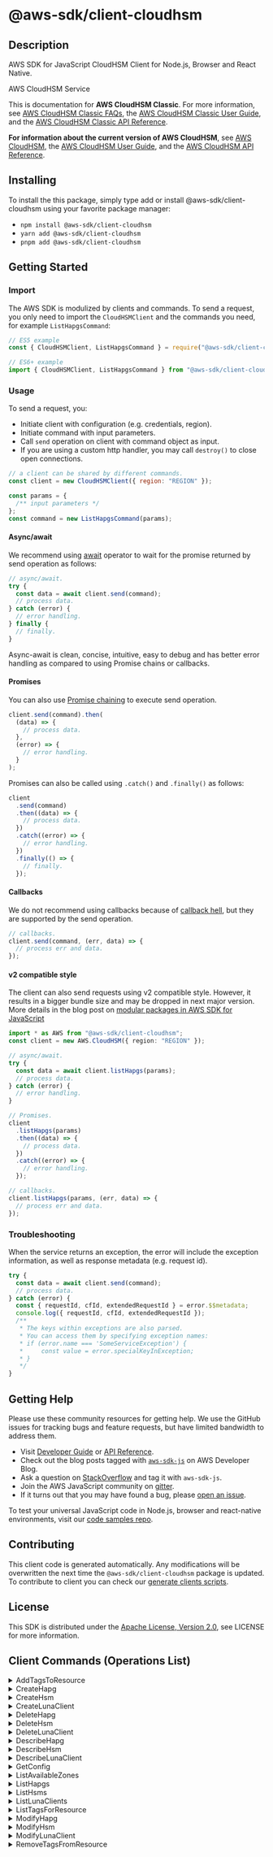 <!-- generated file, do not edit directly -->

# @aws-sdk/client-cloudhsm

## Description

AWS SDK for JavaScript CloudHSM Client for Node.js, Browser and React Native.

<fullname>AWS CloudHSM Service</fullname>

<p>This is documentation for <b>AWS CloudHSM Classic</b>. For
more information, see <a href="http://aws.amazon.com/cloudhsm/faqs-classic/">AWS CloudHSM
Classic FAQs</a>, the <a href="https://docs.aws.amazon.com/cloudhsm/classic/userguide/">AWS
CloudHSM Classic User Guide</a>, and the <a href="https://docs.aws.amazon.com/cloudhsm/classic/APIReference/">AWS CloudHSM Classic API Reference</a>.</p>
<p>
<b>For information about the current version of AWS
CloudHSM</b>, see <a href="http://aws.amazon.com/cloudhsm/">AWS CloudHSM</a>, the
<a href="https://docs.aws.amazon.com/cloudhsm/latest/userguide/">AWS CloudHSM User Guide</a>,
and the <a href="https://docs.aws.amazon.com/cloudhsm/latest/APIReference/">AWS CloudHSM API
Reference</a>.</p>

## Installing

To install the this package, simply type add or install @aws-sdk/client-cloudhsm
using your favorite package manager:

- `npm install @aws-sdk/client-cloudhsm`
- `yarn add @aws-sdk/client-cloudhsm`
- `pnpm add @aws-sdk/client-cloudhsm`

## Getting Started

### Import

The AWS SDK is modulized by clients and commands.
To send a request, you only need to import the `CloudHSMClient` and
the commands you need, for example `ListHapgsCommand`:

```js
// ES5 example
const { CloudHSMClient, ListHapgsCommand } = require("@aws-sdk/client-cloudhsm");
```

```ts
// ES6+ example
import { CloudHSMClient, ListHapgsCommand } from "@aws-sdk/client-cloudhsm";
```

### Usage

To send a request, you:

- Initiate client with configuration (e.g. credentials, region).
- Initiate command with input parameters.
- Call `send` operation on client with command object as input.
- If you are using a custom http handler, you may call `destroy()` to close open connections.

```js
// a client can be shared by different commands.
const client = new CloudHSMClient({ region: "REGION" });

const params = {
  /** input parameters */
};
const command = new ListHapgsCommand(params);
```

#### Async/await

We recommend using [await](https://developer.mozilla.org/en-US/docs/Web/JavaScript/Reference/Operators/await)
operator to wait for the promise returned by send operation as follows:

```js
// async/await.
try {
  const data = await client.send(command);
  // process data.
} catch (error) {
  // error handling.
} finally {
  // finally.
}
```

Async-await is clean, concise, intuitive, easy to debug and has better error handling
as compared to using Promise chains or callbacks.

#### Promises

You can also use [Promise chaining](https://developer.mozilla.org/en-US/docs/Web/JavaScript/Guide/Using_promises#chaining)
to execute send operation.

```js
client.send(command).then(
  (data) => {
    // process data.
  },
  (error) => {
    // error handling.
  }
);
```

Promises can also be called using `.catch()` and `.finally()` as follows:

```js
client
  .send(command)
  .then((data) => {
    // process data.
  })
  .catch((error) => {
    // error handling.
  })
  .finally(() => {
    // finally.
  });
```

#### Callbacks

We do not recommend using callbacks because of [callback hell](http://callbackhell.com/),
but they are supported by the send operation.

```js
// callbacks.
client.send(command, (err, data) => {
  // process err and data.
});
```

#### v2 compatible style

The client can also send requests using v2 compatible style.
However, it results in a bigger bundle size and may be dropped in next major version. More details in the blog post
on [modular packages in AWS SDK for JavaScript](https://aws.amazon.com/blogs/developer/modular-packages-in-aws-sdk-for-javascript/)

```ts
import * as AWS from "@aws-sdk/client-cloudhsm";
const client = new AWS.CloudHSM({ region: "REGION" });

// async/await.
try {
  const data = await client.listHapgs(params);
  // process data.
} catch (error) {
  // error handling.
}

// Promises.
client
  .listHapgs(params)
  .then((data) => {
    // process data.
  })
  .catch((error) => {
    // error handling.
  });

// callbacks.
client.listHapgs(params, (err, data) => {
  // process err and data.
});
```

### Troubleshooting

When the service returns an exception, the error will include the exception information,
as well as response metadata (e.g. request id).

```js
try {
  const data = await client.send(command);
  // process data.
} catch (error) {
  const { requestId, cfId, extendedRequestId } = error.$$metadata;
  console.log({ requestId, cfId, extendedRequestId });
  /**
   * The keys within exceptions are also parsed.
   * You can access them by specifying exception names:
   * if (error.name === 'SomeServiceException') {
   *     const value = error.specialKeyInException;
   * }
   */
}
```

## Getting Help

Please use these community resources for getting help.
We use the GitHub issues for tracking bugs and feature requests, but have limited bandwidth to address them.

- Visit [Developer Guide](https://docs.aws.amazon.com/sdk-for-javascript/v3/developer-guide/welcome.html)
  or [API Reference](https://docs.aws.amazon.com/AWSJavaScriptSDK/v3/latest/index.html).
- Check out the blog posts tagged with [`aws-sdk-js`](https://aws.amazon.com/blogs/developer/tag/aws-sdk-js/)
  on AWS Developer Blog.
- Ask a question on [StackOverflow](https://stackoverflow.com/questions/tagged/aws-sdk-js) and tag it with `aws-sdk-js`.
- Join the AWS JavaScript community on [gitter](https://gitter.im/aws/aws-sdk-js-v3).
- If it turns out that you may have found a bug, please [open an issue](https://github.com/aws/aws-sdk-js-v3/issues/new/choose).

To test your universal JavaScript code in Node.js, browser and react-native environments,
visit our [code samples repo](https://github.com/aws-samples/aws-sdk-js-tests).

## Contributing

This client code is generated automatically. Any modifications will be overwritten the next time the `@aws-sdk/client-cloudhsm` package is updated.
To contribute to client you can check our [generate clients scripts](https://github.com/aws/aws-sdk-js-v3/tree/main/scripts/generate-clients).

## License

This SDK is distributed under the
[Apache License, Version 2.0](http://www.apache.org/licenses/LICENSE-2.0),
see LICENSE for more information.

## Client Commands (Operations List)

<details>
<summary>
AddTagsToResource
</summary>

[Command API Reference](https://docs.aws.amazon.com/AWSJavaScriptSDK/v3/latest/clients/client-cloudhsm/classes/addtagstoresourcecommand.html) / [Input](https://docs.aws.amazon.com/AWSJavaScriptSDK/v3/latest/clients/client-cloudhsm/interfaces/addtagstoresourcecommandinput.html) / [Output](https://docs.aws.amazon.com/AWSJavaScriptSDK/v3/latest/clients/client-cloudhsm/interfaces/addtagstoresourcecommandoutput.html)

</details>
<details>
<summary>
CreateHapg
</summary>

[Command API Reference](https://docs.aws.amazon.com/AWSJavaScriptSDK/v3/latest/clients/client-cloudhsm/classes/createhapgcommand.html) / [Input](https://docs.aws.amazon.com/AWSJavaScriptSDK/v3/latest/clients/client-cloudhsm/interfaces/createhapgcommandinput.html) / [Output](https://docs.aws.amazon.com/AWSJavaScriptSDK/v3/latest/clients/client-cloudhsm/interfaces/createhapgcommandoutput.html)

</details>
<details>
<summary>
CreateHsm
</summary>

[Command API Reference](https://docs.aws.amazon.com/AWSJavaScriptSDK/v3/latest/clients/client-cloudhsm/classes/createhsmcommand.html) / [Input](https://docs.aws.amazon.com/AWSJavaScriptSDK/v3/latest/clients/client-cloudhsm/interfaces/createhsmcommandinput.html) / [Output](https://docs.aws.amazon.com/AWSJavaScriptSDK/v3/latest/clients/client-cloudhsm/interfaces/createhsmcommandoutput.html)

</details>
<details>
<summary>
CreateLunaClient
</summary>

[Command API Reference](https://docs.aws.amazon.com/AWSJavaScriptSDK/v3/latest/clients/client-cloudhsm/classes/createlunaclientcommand.html) / [Input](https://docs.aws.amazon.com/AWSJavaScriptSDK/v3/latest/clients/client-cloudhsm/interfaces/createlunaclientcommandinput.html) / [Output](https://docs.aws.amazon.com/AWSJavaScriptSDK/v3/latest/clients/client-cloudhsm/interfaces/createlunaclientcommandoutput.html)

</details>
<details>
<summary>
DeleteHapg
</summary>

[Command API Reference](https://docs.aws.amazon.com/AWSJavaScriptSDK/v3/latest/clients/client-cloudhsm/classes/deletehapgcommand.html) / [Input](https://docs.aws.amazon.com/AWSJavaScriptSDK/v3/latest/clients/client-cloudhsm/interfaces/deletehapgcommandinput.html) / [Output](https://docs.aws.amazon.com/AWSJavaScriptSDK/v3/latest/clients/client-cloudhsm/interfaces/deletehapgcommandoutput.html)

</details>
<details>
<summary>
DeleteHsm
</summary>

[Command API Reference](https://docs.aws.amazon.com/AWSJavaScriptSDK/v3/latest/clients/client-cloudhsm/classes/deletehsmcommand.html) / [Input](https://docs.aws.amazon.com/AWSJavaScriptSDK/v3/latest/clients/client-cloudhsm/interfaces/deletehsmcommandinput.html) / [Output](https://docs.aws.amazon.com/AWSJavaScriptSDK/v3/latest/clients/client-cloudhsm/interfaces/deletehsmcommandoutput.html)

</details>
<details>
<summary>
DeleteLunaClient
</summary>

[Command API Reference](https://docs.aws.amazon.com/AWSJavaScriptSDK/v3/latest/clients/client-cloudhsm/classes/deletelunaclientcommand.html) / [Input](https://docs.aws.amazon.com/AWSJavaScriptSDK/v3/latest/clients/client-cloudhsm/interfaces/deletelunaclientcommandinput.html) / [Output](https://docs.aws.amazon.com/AWSJavaScriptSDK/v3/latest/clients/client-cloudhsm/interfaces/deletelunaclientcommandoutput.html)

</details>
<details>
<summary>
DescribeHapg
</summary>

[Command API Reference](https://docs.aws.amazon.com/AWSJavaScriptSDK/v3/latest/clients/client-cloudhsm/classes/describehapgcommand.html) / [Input](https://docs.aws.amazon.com/AWSJavaScriptSDK/v3/latest/clients/client-cloudhsm/interfaces/describehapgcommandinput.html) / [Output](https://docs.aws.amazon.com/AWSJavaScriptSDK/v3/latest/clients/client-cloudhsm/interfaces/describehapgcommandoutput.html)

</details>
<details>
<summary>
DescribeHsm
</summary>

[Command API Reference](https://docs.aws.amazon.com/AWSJavaScriptSDK/v3/latest/clients/client-cloudhsm/classes/describehsmcommand.html) / [Input](https://docs.aws.amazon.com/AWSJavaScriptSDK/v3/latest/clients/client-cloudhsm/interfaces/describehsmcommandinput.html) / [Output](https://docs.aws.amazon.com/AWSJavaScriptSDK/v3/latest/clients/client-cloudhsm/interfaces/describehsmcommandoutput.html)

</details>
<details>
<summary>
DescribeLunaClient
</summary>

[Command API Reference](https://docs.aws.amazon.com/AWSJavaScriptSDK/v3/latest/clients/client-cloudhsm/classes/describelunaclientcommand.html) / [Input](https://docs.aws.amazon.com/AWSJavaScriptSDK/v3/latest/clients/client-cloudhsm/interfaces/describelunaclientcommandinput.html) / [Output](https://docs.aws.amazon.com/AWSJavaScriptSDK/v3/latest/clients/client-cloudhsm/interfaces/describelunaclientcommandoutput.html)

</details>
<details>
<summary>
GetConfig
</summary>

[Command API Reference](https://docs.aws.amazon.com/AWSJavaScriptSDK/v3/latest/clients/client-cloudhsm/classes/getconfigcommand.html) / [Input](https://docs.aws.amazon.com/AWSJavaScriptSDK/v3/latest/clients/client-cloudhsm/interfaces/getconfigcommandinput.html) / [Output](https://docs.aws.amazon.com/AWSJavaScriptSDK/v3/latest/clients/client-cloudhsm/interfaces/getconfigcommandoutput.html)

</details>
<details>
<summary>
ListAvailableZones
</summary>

[Command API Reference](https://docs.aws.amazon.com/AWSJavaScriptSDK/v3/latest/clients/client-cloudhsm/classes/listavailablezonescommand.html) / [Input](https://docs.aws.amazon.com/AWSJavaScriptSDK/v3/latest/clients/client-cloudhsm/interfaces/listavailablezonescommandinput.html) / [Output](https://docs.aws.amazon.com/AWSJavaScriptSDK/v3/latest/clients/client-cloudhsm/interfaces/listavailablezonescommandoutput.html)

</details>
<details>
<summary>
ListHapgs
</summary>

[Command API Reference](https://docs.aws.amazon.com/AWSJavaScriptSDK/v3/latest/clients/client-cloudhsm/classes/listhapgscommand.html) / [Input](https://docs.aws.amazon.com/AWSJavaScriptSDK/v3/latest/clients/client-cloudhsm/interfaces/listhapgscommandinput.html) / [Output](https://docs.aws.amazon.com/AWSJavaScriptSDK/v3/latest/clients/client-cloudhsm/interfaces/listhapgscommandoutput.html)

</details>
<details>
<summary>
ListHsms
</summary>

[Command API Reference](https://docs.aws.amazon.com/AWSJavaScriptSDK/v3/latest/clients/client-cloudhsm/classes/listhsmscommand.html) / [Input](https://docs.aws.amazon.com/AWSJavaScriptSDK/v3/latest/clients/client-cloudhsm/interfaces/listhsmscommandinput.html) / [Output](https://docs.aws.amazon.com/AWSJavaScriptSDK/v3/latest/clients/client-cloudhsm/interfaces/listhsmscommandoutput.html)

</details>
<details>
<summary>
ListLunaClients
</summary>

[Command API Reference](https://docs.aws.amazon.com/AWSJavaScriptSDK/v3/latest/clients/client-cloudhsm/classes/listlunaclientscommand.html) / [Input](https://docs.aws.amazon.com/AWSJavaScriptSDK/v3/latest/clients/client-cloudhsm/interfaces/listlunaclientscommandinput.html) / [Output](https://docs.aws.amazon.com/AWSJavaScriptSDK/v3/latest/clients/client-cloudhsm/interfaces/listlunaclientscommandoutput.html)

</details>
<details>
<summary>
ListTagsForResource
</summary>

[Command API Reference](https://docs.aws.amazon.com/AWSJavaScriptSDK/v3/latest/clients/client-cloudhsm/classes/listtagsforresourcecommand.html) / [Input](https://docs.aws.amazon.com/AWSJavaScriptSDK/v3/latest/clients/client-cloudhsm/interfaces/listtagsforresourcecommandinput.html) / [Output](https://docs.aws.amazon.com/AWSJavaScriptSDK/v3/latest/clients/client-cloudhsm/interfaces/listtagsforresourcecommandoutput.html)

</details>
<details>
<summary>
ModifyHapg
</summary>

[Command API Reference](https://docs.aws.amazon.com/AWSJavaScriptSDK/v3/latest/clients/client-cloudhsm/classes/modifyhapgcommand.html) / [Input](https://docs.aws.amazon.com/AWSJavaScriptSDK/v3/latest/clients/client-cloudhsm/interfaces/modifyhapgcommandinput.html) / [Output](https://docs.aws.amazon.com/AWSJavaScriptSDK/v3/latest/clients/client-cloudhsm/interfaces/modifyhapgcommandoutput.html)

</details>
<details>
<summary>
ModifyHsm
</summary>

[Command API Reference](https://docs.aws.amazon.com/AWSJavaScriptSDK/v3/latest/clients/client-cloudhsm/classes/modifyhsmcommand.html) / [Input](https://docs.aws.amazon.com/AWSJavaScriptSDK/v3/latest/clients/client-cloudhsm/interfaces/modifyhsmcommandinput.html) / [Output](https://docs.aws.amazon.com/AWSJavaScriptSDK/v3/latest/clients/client-cloudhsm/interfaces/modifyhsmcommandoutput.html)

</details>
<details>
<summary>
ModifyLunaClient
</summary>

[Command API Reference](https://docs.aws.amazon.com/AWSJavaScriptSDK/v3/latest/clients/client-cloudhsm/classes/modifylunaclientcommand.html) / [Input](https://docs.aws.amazon.com/AWSJavaScriptSDK/v3/latest/clients/client-cloudhsm/interfaces/modifylunaclientcommandinput.html) / [Output](https://docs.aws.amazon.com/AWSJavaScriptSDK/v3/latest/clients/client-cloudhsm/interfaces/modifylunaclientcommandoutput.html)

</details>
<details>
<summary>
RemoveTagsFromResource
</summary>

[Command API Reference](https://docs.aws.amazon.com/AWSJavaScriptSDK/v3/latest/clients/client-cloudhsm/classes/removetagsfromresourcecommand.html) / [Input](https://docs.aws.amazon.com/AWSJavaScriptSDK/v3/latest/clients/client-cloudhsm/interfaces/removetagsfromresourcecommandinput.html) / [Output](https://docs.aws.amazon.com/AWSJavaScriptSDK/v3/latest/clients/client-cloudhsm/interfaces/removetagsfromresourcecommandoutput.html)

</details>
